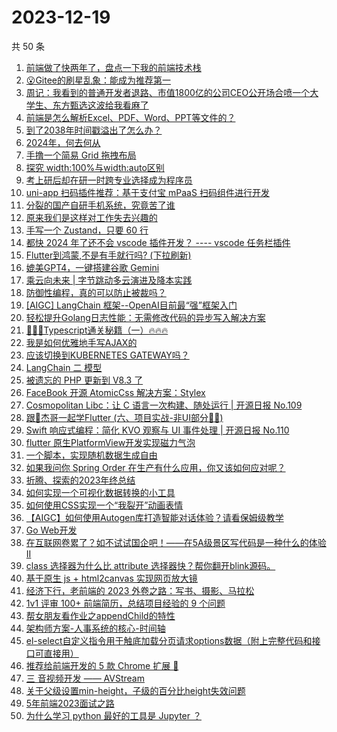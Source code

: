 # 2023-12-19

共 50 条

<!-- BEGIN JUEJIN -->
<!-- 最后更新时间 2023-12-19 00:07:45 +0800 -->
1. [前端做了快两年了，盘点一下我的前端技术栈](https://juejin.cn/post/7313042225863426102)
1. [😮Gitee的刷星乱象：能成为推荐第一](https://juejin.cn/post/7311979022330953747)
1. [周记：我看到的普通开发者退路、市值1800亿的公司CEO公开场合喷一个大学生、东方甄选这波给我看麻了](https://juejin.cn/post/7313242064195469321)
1. [前端是怎么解析Excel、PDF、Word、PPT等文件的？](https://juejin.cn/post/7313048171797544997)
1. [到了2038年时间戳溢出了怎么办？](https://juejin.cn/post/7312640704404111387)
1. [2024年，何去何从](https://juejin.cn/post/7312749480674574372)
1. [手撸一个简易 Grid 拖拽布局](https://juejin.cn/post/7313048145529487369)
1. [ 探究 width:100%与width:auto区别](https://juejin.cn/post/7312510748310863887)
1. [考上研后却在研一时跨专业选择成为程序员](https://juejin.cn/post/7312678013559930918)
1. [uni-app 扫码插件推荐：基于支付宝 mPaaS 扫码组件进行开发](https://juejin.cn/post/7312358144924188722)
1. [分裂的国产自研手机系统，究竟苦了谁](https://juejin.cn/post/7313042225864540214)
1. [原来我们是这样对工作失去兴趣的](https://juejin.cn/post/7312724606605918249)
1. [手写一个 Zustand，只要 60 行](https://juejin.cn/post/7313242064195797001)
1. [都快 2024 年了还不会 vscode 插件开发？ ---- vscode 任务栏插件](https://juejin.cn/post/7312724111399239743)
1. [Flutter到鸿蒙,不是有手就行吗? (下拉刷新)](https://juejin.cn/post/7313161940283998260)
1. [媲美GPT4，一键搭建谷歌 Gemini](https://juejin.cn/post/7313242038559457306)
1. [乘云向未来 | 字节跳动多云演进及降本实践](https://juejin.cn/post/7312375896178098239)
1. [防御性编程，真的可以防止被裁吗？](https://juejin.cn/post/7313048212863893513)
1. [[AIGC] LangChain 框架--OpenAI目前最“强”框架入门](https://juejin.cn/post/7312633390981218331)
1. [轻松提升Golang日志性能：无需修改代码的异步写入解决方案](https://juejin.cn/post/7312759727993782311)
1. [🚀🚀🚀Typescript通关秘籍（一）🔥🔥🔥](https://juejin.cn/post/7312722655224741900)
1. [我是如何优雅地手写AJAX的](https://juejin.cn/post/7313242069100019762)
1. [应该切换到KUBERNETES GATEWAY吗？](https://juejin.cn/post/7312818350669103154)
1. [LangChain 二 模型](https://juejin.cn/post/7313048212864352265)
1. [被遗忘的 PHP 更新到 V8.3 了](https://juejin.cn/post/7312818409472655386)
1. [FaceBook  开源 AtomicCss 解决方案：Stylex](https://juejin.cn/post/7313042225863540790)
1. [Cosmopolitan Libc：让 C 语言一次构建、随处运行 | 开源日报 No.109](https://juejin.cn/post/7312723554705096723)
1. [跟🤡杰哥一起学Flutter (六、项目实战-非UI部分🤷‍♂️)](https://juejin.cn/post/7312723512723521590)
1. [Swift 响应式编程：简化 KVO 观察与 UI 事件处理 | 开源日报 No.110](https://juejin.cn/post/7312724126241390631)
1. [flutter 原生PlatformView开发实现磁力气泡](https://juejin.cn/post/7312634879987843082)
1. [一个脚本，实现随机数据生成自由](https://juejin.cn/post/7313048219302346779)
1. [如果我问你 Spring Order 在生产有什么应用，你又该如何应对呢？](https://juejin.cn/post/7313242096281485322)
1. [折腾、探索的2023年终总结](https://juejin.cn/post/7312664784070574115)
1. [如何实现一个可视化数据转换的小工具](https://juejin.cn/post/7313242069099954226)
1. [如何使用CSS实现一个“我裂开”动画表情](https://juejin.cn/post/7312727134296326178)
1. [【AIGC】如何使用Autogen库打造智能对话体验？请看保姆级教学](https://juejin.cn/post/7313048219301904411)
1. [Go Web开发](https://juejin.cn/post/7312658500144087040)
1. [在互联网卷累了？如不试试国企吧！——在5A级景区写代码是一种什么的体验 II](https://juejin.cn/post/7313766185198485531)
1. [class 选择器为什么比 attribute 选择器快？帮你翻开blink源码。](https://juejin.cn/post/7312731537588633640)
1. [基于原生 js + html2canvas 实现网页放大镜](https://juejin.cn/post/7313242064196141065)
1. [经济下行，老前端的 2023 外卷之路：写书、摄影、马拉松](https://juejin.cn/post/7312848658718720035)
1. [1v1 评审 100+ 前端简历，总结项目经验的 9 个问题](https://juejin.cn/post/7313242001113497638)
1. [帮女朋友看作业之appendChild的特性](https://juejin.cn/post/7312818418595069962)
1. [架构师方案-人事系统的核心-时间轴](https://juejin.cn/post/7312724111399370815)
1. [el-select自定义指令用于触底加载分页请求options数据（附上完整代码和接口可直接用）](https://juejin.cn/post/7312655375001223203)
1. [推荐给前端开发的 5 款 Chrome 扩展 🚀](https://juejin.cn/post/7313557322596466727)
1. [三 音视频开发 —— AVStream](https://juejin.cn/post/7312724198988529727)
1. [关于父级设置min-height，子级的百分比height失效问题](https://juejin.cn/post/7312634879988269066)
1. [5年前端2023面试之路](https://juejin.cn/post/7312731537589649448)
1. [为什么学习 python 最好的工具是 Jupyter ？](https://juejin.cn/post/7312724126241538087)
<!-- END JUEJIN -->